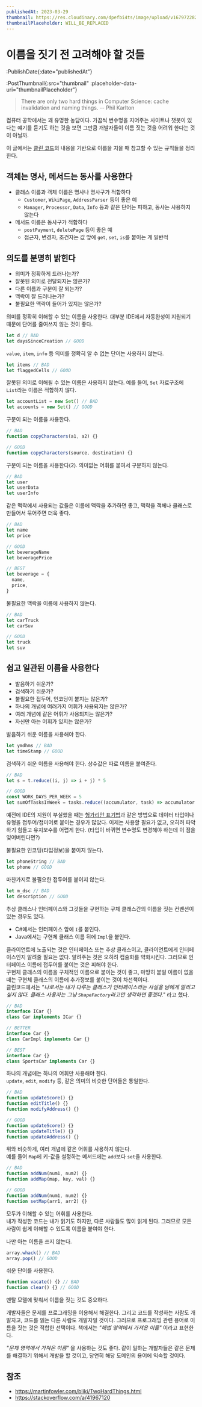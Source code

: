 ```yaml
---
publishedAt: 2023-03-29
thumbnail: https://res.cloudinary.com/dpefbi4ts/image/upload/v1679722820/thumb/038-thumb.png
thumbnailPlaceholder: WILL_BE_REPLACED
---
```


# 이름을 짓기 전 고려해야 할 것들

:PublishDate{:date="publishedAt"}

:PostThumbnail{:src="thumbnail" :placeholder-data-uri="thumbnailPlaceholder"}

> There are only two hard things in Computer Science: cache invalidation and naming things.
> -- Phil Karlton

컴퓨터 공학에서는 꽤 유명한 농담이다. 가끔씩 변수명을 지어주는 사이트나 챗봇이 있다는 얘기를 듣기도 하는 것을 보면
그만큼 개발자들이 이름 짓는 것을 어려워 한다는 것이 아닐까.

이 글에서는 [클린 코드](http://www.yes24.com/Product/Goods/11681152)의 내용을 기반으로 이름을 지을 때 참고할 수 있는 규칙들을 정리한다.

## 객체는 명사, 메서드는 동사를 사용한다

- 클래스 이름과 객체 이름은 명사나 명사구가 적합하다
  - `Customer`, `WikiPage`, `AddressParser` 등이 좋은 예
  - `Manager`, `Processor`, `Data`, `Info` 등과 같은 단어는 피하고, 동사는 사용하지 않는다
- 메서드 이름은 동사구가 적합하다
  - `postPayment`, `deletePage` 등이 좋은 예
  - 접근자, 변경자, 조건자는 값 앞에 `get`, `set`, `is`를 붙이는 게 일반적

## 의도를 분명히 밝힌다

- 의미가 정확하게 드러나는가?
- 잘못된 의미로 전달되지는 않은가?
- 다른 이름과 구분이 잘 되는가?
- 맥락이 잘 드러나는가?
- 불필요한 맥락이 들어가 있지는 않은가?

의미를 정확히 이해할 수 있는 이름을 사용한다. 대부분 IDE에서 자동완성이 지원되기 때문에 단어를 줄여쓰지 않는 것이 좋다.

```js
let d // BAD
let daysSinceCreation // GOOD
```

`value`, `item`, `info` 등 의미를 정확히 알 수 없는 단어는 사용하지 않는다.

```js
let items // BAD
let flaggedCells // GOOD
```

잘못된 의미로 이해될 수 있는 이름은 사용하지 않는다. 예를 들어, `Set` 자료구조에 `List`라는 이름은 적합하지 않다.

```js
let accountList = new Set() // BAD
let accounts = new Set() // GOOD
```

구분이 되는 이름을 사용한다.

```js
// BAD
function copyCharacters(a1, a2) {}

// GOOD
function copyCharacters(source, destination) {}
```

구분이 되는 이름을 사용한다(2). 의미없는 어휘를 붙여서 구분하지 않는다.

```js
// BAD
let user
let userData
let userInfo
```

같은 맥락에서 사용되는 값들은 이름에 맥락을 추가하면 좋고, 맥락을 객체나 클래스로 만들어서 묶어주면 더욱 좋다.

```js
// BAD
let name
let price

// GOOD
let beverageName
let beveragePrice

// BEST
let beverage = {
  name,
  price,
}
```

불필요한 맥락을 이름에 사용하지 않는다.

```js
// BAD
let carTruck
let carSuv

// GOOD
let truck
let suv
```

## 쉽고 일관된 이름을 사용한다

- 발음하기 쉬운가?
- 검색하기 쉬운가?
- 불필요한 접두어, 인코딩이 붙지는 않은가?
- 하나의 개념에 여러가지 어휘가 사용되지는 않은가?
- 여러 개념에 같은 어휘가 사용되지는 않은가?
- 자신만 아는 어휘가 있지는 않은가?

발음하기 쉬운 이름을 사용해야 한다.

```js
let ymdhms // BAD
let timeStamp // GOOD
```

검색하기 쉬운 이름을 사용해야 한다. 상수값은 따로 이름을 붙여준다.

```js
// BAD
let s = t.reduce((i, j) => i + j) * 5

// GOOD
const WORK_DAYS_PER_WEEK = 5
let sumOfTasksInWeek = tasks.reduce((accumulator, task) => accumulator + task) * WORK_DAYS_PER_WEEK
```

예전에 IDE의 지원이 부실했을 때는 [헝가리안 표기법](https://namu.wiki/w/%ED%97%9D%EA%B0%80%EB%A6%AC%EC%95%88%20%ED%91%9C%EA%B8%B0%EB%B2%95)과 같은 방법으로 데이터 타입이나 유형을 접두어/접미어로 붙이는 경우가 많았다. 이제는 사용할 필요가 없고, 오히려 파악하기 힘들고 유지보수를 어렵게 한다. (타입이 바뀌면 변수명도 변경해야 하는데 이 점을 잊어버린다면?)

불필요한 인코딩(타입정보)을 붙이지 않는다.

```js
let phoneString // BAD
let phone // GOOD
```

마찬가지로 불필요한 접두어를 붙이지 않는다.

```js
let m_dsc // BAD
let description // GOOD
```

추상 클래스나 인터페이스와 그것들을 구현하는 구체 클래스간의 이름을 짓는 컨벤션이 있는 경우도 있다.

- C#에서는 인터페이스 앞에 `I`를 붙인다.
- Java에서는 구현체 클래스 이름 뒤에 `Impl`을 붙인다.

클라이언트에 노출되는 것은 인터페이스 또는 추상 클래스이고, 클라이언트에게 인터페이스인지 알려줄 필요는 없다. 알려주는 것은 오히려 캡슐화를 약화시킨다. 그러므로 인터페이스 이름에 접두어를 붙이는 것은 피해야 한다.
<br>
구현체 클래스의 이름을 구체적인 이름으로 붙이는 것이 좋고, 마땅히 붙일 이름이 없을 때는 구현체 클래스의 이름에 추가정보를 붙이는 것이 차선책이다.
<br>
클린코드에서는 _"나로서는 내가 다루는 클래스가 인터페이스라는 사실을 남에게 알리고 싶지 않다. 클래스 사용자는 그냥 `ShapeFactory`라고만 생각하면 좋겠다."_ 라고 했다.

```ts
// BAD
interface ICar {}
class Car implements ICar {}

// BETTER
interface Car {}
class CarImpl implements Car {}

// BEST
interface Car {}
class SportsCar implements Car {}
```

하나의 개념에는 하나의 어휘만 사용해야 한다.
<br>
`update`, `edit`, `modify` 등, 같은 의미의 비슷한 단어들은 통일한다.

```js
// BAD
function updateScore() {}
function editTitle() {}
function modifyAddress() {}

// GOOD
function updateScore() {}
function updateTitle() {}
function updateAddress() {}
```

위와 비슷하게, 여러 개념에 같은 어휘를 사용하지 않는다.
<br>
예를 들어 `Map`에 키-값을 설정하는 메서드에는 `add`보다 `set`을 사용한다.

```js
// BAD
function addNum(num1, num2) {}
function addMap(map, key, val) {}

// GOOD
function addNum(num1, num2) {}
function setMap(arr1, arr2) {}
```

모두가 이해할 수 있는 어휘를 사용한다.
<br>
내가 작성한 코드는 내가 읽기도 하지만, 다른 사람들도 많이 읽게 된다. 그러므로 모든 사람이 쉽게 이해할 수 있도록 이름을 붙여야 한다.

나만 아는 이름을 쓰지 않는다.

```js
array.whack() // BAD
array.pop() // GOOD
```

쉬운 단어를 사용한다.

```js
function vacate() {} // BAD
function clear() {} // GOOD
```

멘탈 모델에 맞춰서 이름을 짓는 것도 중요하다.

개발자들은 문제를 프로그래밍을 이용해서 해결한다. 그리고 코드를 작성하는 사람도 개발자고, 코드를 읽는 다른 사람도 개발자일 것이다.
그러므로 프로그래밍 관련 용어로 이름을 짓는 것은 적합한 선택이다. 책에서는 _"해법 영역에서 가져온 이름"_ 이라고 표현한다.

_"문제 영역에서 가져온 이름"_ 을 사용하는 것도 좋다. 같이 일하는 개발자들은 같은 문제를 해결하기 위해서 개발을 할 것이고,
당연히 해당 도메인의 용어에 익숙할 것이다.

## 참조

- https://martinfowler.com/bliki/TwoHardThings.html
- https://stackoverflow.com/a/41967120
